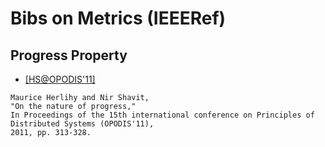 # Bibs on Metrics (IEEERef)

## Progress Property
- [[HS@OPODIS'11]](http://link.springer.com/chapter/10.1007%2F978-3-642-25873-2_22)
```
Maurice Herlihy and Nir Shavit,
"On the nature of progress,"
In Proceedings of the 15th international conference on Principles of Distributed Systems (OPODIS'11), 
2011, pp. 313-328.
```
